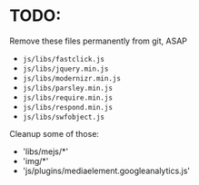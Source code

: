 # TODO:

Remove these files permanently from git, ASAP

- `js/libs/fastclick.js`
- `js/libs/jquery.min.js`
- `js/libs/modernizr.min.js`
- `js/libs/parsley.min.js`
- `js/libs/require.min.js`
- `js/libs/respond.min.js`
- `js/libs/swfobject.js`

Cleanup some of those:
- 'libs/mejs/*'
- 'img/*'
- 'js/plugins/mediaelement.googleanalytics.js'
